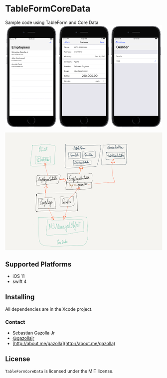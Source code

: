 # TableFormCoreData
Sample code using TableForm and Core Data
![](https://github.com/gazolla/TableFormCoreData/raw/master/Controllers.png)

![](https://github.com/gazolla/TableFormCoreData/raw/master/TableFormCoreDataMini.png)

## Supported Platforms

- iOS 11
- swift 4

## Installing

All dependencies are in the Xcode project.

### Contact

* Sebastian Gazolla Jr
* [@gazollajr](http://twitter.com/gazollajr)
* [http://about.me/gazolla](http://about.me/gazolla)

## License

`TableFormCoreData` is licensed under the MIT license.
